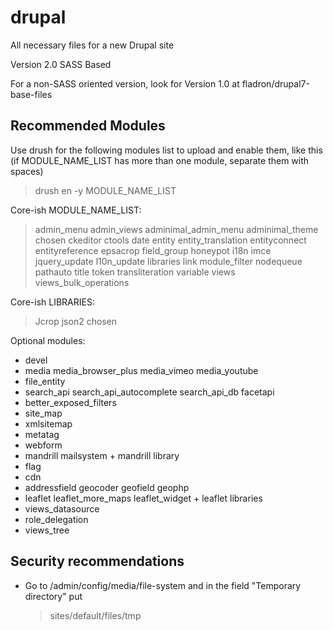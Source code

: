 drupal
======
All necessary files for a new Drupal site

Version 2.0
SASS Based

For a non-SASS oriented version, look for Version 1.0 at fladron/drupal7-base-files

Recommended Modules
-------------------
Use drush for the following modules list to upload and enable them, like this (if MODULE_NAME_LIST has more than one module, separate them with spaces)

  > drush en -y MODULE_NAME_LIST

Core-ish MODULE_NAME_LIST:

  > admin_menu admin_views adminimal_admin_menu adminimal_theme chosen ckeditor ctools date entity entity_translation entityconnect entityreference epsacrop field_group honeypot i18n imce jquery_update l10n_update libraries link  module_filter nodequeue pathauto title token transliteration variable views views_bulk_operations

Core-ish LIBRARIES:

  > Jcrop
  > json2
  > chosen

Optional modules:
- devel
- media media_browser_plus media_vimeo media_youtube
- file_entity
- search_api search_api_autocomplete search_api_db facetapi
- better_exposed_filters
- site_map
- xmlsitemap
- metatag
- webform
- mandrill mailsystem + mandrill library
- flag
- cdn
- addressfield geocoder geofield geophp
- leaflet leaflet_more_maps leaflet_widget + leaflet libraries
- views_datasource
- role_delegation
- views_tree

Security recommendations
------------------------
- Go to /admin/config/media/file-system and in the field "Temporary directory" put

  > sites/default/files/tmp
  